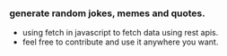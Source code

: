 ### generate random jokes, memes and quotes.
 * using fetch in javascript to fetch data using rest apis.
 * feel free to contribute and use it anywhere you want.
